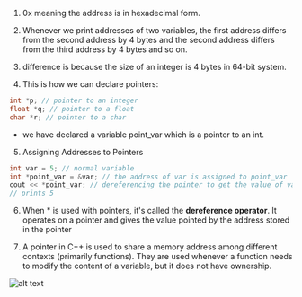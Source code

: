1. 0x meaning the address is in hexadecimal form.

2. Whenever we print addresses of two variables, the first address differs from the second address by 4 bytes and the second address differs from the third address by 4 bytes and so on.

3. difference is because the size of an integer is 4 bytes in 64-bit system.

4. This is how we can declare pointers:

```cpp
int *p; // pointer to an integer
float *q; // pointer to a float
char *r; // pointer to a char
```
- we have declared a variable point_var which is a pointer to an int.

5. Assigning Addresses to Pointers

```cpp
int var = 5; // normal variable
int *point_var = &var; // the address of var is assigned to point_var
cout << *point_var; // dereferencing the pointer to get the value of var
// prints 5
```

6. When * is used with pointers, it's called the **dereference operator**. It operates on a pointer and gives the value pointed by the address stored in the pointer

7. A pointer in C++ is used to share a memory address among different contexts (primarily functions). They are used whenever a function needs to modify the content of a variable, but it does not have ownership.

![alt text](image.png)